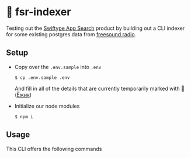 # 🦔 fsr-indexer

Testing out the [Swiftype App Search](https://swiftype.com/app-search) product by building out a CLI indexer for some existing postgres data from [freesound radio](https://fsr.wonderful.guru).

## Setup

* Copy over the `.env.sample` into `.env`
  ```
  $ cp .env.sample .env
  ```

  And fill in all of the details that are currently temporarily marked with 🦔 ([Ёжик](https://en.wikipedia.org/wiki/Hedgehog_in_the_Fog))
* Initialize our node modules
  ```
  $ npm i
  ```

## Usage

This CLI offers the following commands

